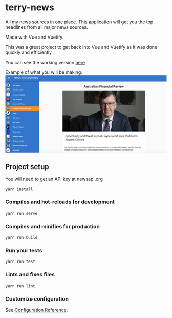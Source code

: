 # terry-news
All my news sources in one place. This application will get you the top headlines from all major
news sources.

Made with Vue and Vuetify.

This was a great project to get back into Vue and Vuetify as it was done quickly and efficiently 

You can see the working version [here](https://terryreadsthenews.firebaseapp.com)

Example of what you will be making.
![Image](public/web_demo.png)
## Project setup

You will need to get an API key at newsapi.org
```
yarn install
```

### Compiles and hot-reloads for development
```
yarn run serve
```

### Compiles and minifies for production
```
yarn run build
```

### Run your tests
```
yarn run test
```

### Lints and fixes files
```
yarn run lint
```

### Customize configuration
See [Configuration Reference](https://cli.vuejs.org/config/).
